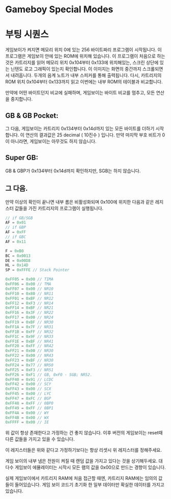 # Gameboy Special Modes

# 부팅 시퀀스

게임보이가 켜지면 메모리 위치 0에 있는 256 바이트짜리 프로그램이 시작됩니다. 이 프로그램은 게임보이 안에 있는 ROM에 위치해 있습니다. 이 프로그램이 처음으로 하는 것은 카트리지를 읽어 메모리 위치 0x104부터 0x133에 위치해있는, 스크린 상단에 있는 닌텐도 로고 그래픽이 있는지 확인합니다. 이 이미지는 화면의 중간까지 스크롤되면서 내려옵니다. 두개의 음계 노트가 내부 스피커를 통해 출력됩니다. 다시, 카트리지의 ROM 위치 0x104부터 0x133까지 읽고 이번에는 내부 ROM의 테이블과 비교합니다.

만약에 어떤 바이트던지 비교에 실패하며, 게임보이는 바이트 비교를 멈추고, 모든 연산을 중지합니다.

## GB & GB Pocket:

그 다음, 게임보이는 카트리지 0x134부터 0x14d까지 있는 모든 바이트를 더하기 시작합니다. 이 연산의 결과값은 25 decimal (  10진수 ) 입니다. 만약 마지막 부호 비트가 0이 아니라면, 게임보이는 아무것도 하지 않습니다. 

## Super GB:

GB & GBP가 0x134부터 0x14d까지 확인하지만, SGB는 하지 않습니다. 

## 그 다음.

만약 이상의 확인이 끝나면 내부 롬은 비활성화되며 0x100에 위치한 다음과 같은 레지스터 값들을 가진 카트리지의 프로그램이 실행됩니다.

```cpp
// if GB/SGB 
AF = 0x01
// if GBP
AF = 0xFF
// if GBC
AF = 0x11

F = 0xB0
BC = 0x0013
DE = 0x00D8
HL = 0x14D
SP = 0xFFFE // Stack Pointer

0xFF05 = 0x00 // TIMA
0xFF06 = 0x00 // TMA
0xFF07 = 0x00 // NR10
0xFF10 = 0x80 // NR11
0xFF01 = 0xBF // NR12
0xFF12 = 0xF3 // NR14
0xFF14 = 0xBF // NR21
0xFF16 = 0x3F // NR22
0xFF17 = 0x00 // NR24
0xFF19 = 0xBF // NR30
0xFF1A = 0x7F // NR31
0xFF1B = 0xFF // NR32
0xFF1C = 0x9F // NR33
0xFF1E = 0xBF // NR41
0xFF20 = 0xFF // NR42
0xFF21 = 0x00 // NR30
0xFF22 = 0x00 // NR43
0xFF23 = 0xBF // NR30
0xFF24 = 0x77 // NR50
0xFF25 = 0xF3 // NR51
0xFF26 = 0xF1 // GB, 0xF0 - SGB; NR52.
0xFF40 = 0x91 // LCDC
0xFF42 = 0x00 // SCY
0xFF43 = 0x00 // SCX
0xFF45 = 0x00 // LYC
0xFF47 = 0xFC // BGP
0xFF48 = 0xFF // 0BP0
0xFF49 = 0xFF // 0BP1
0xFF4A = 0x00 // WY
0xFF4B = 0x00 // WX
0xFFFF = 0x00 // IE
```

위 값이 항상 존재한다고 가정하는 건 좋지 않습니다. 이후 버전의 게임보이는  reset때 다른 값들을 가지고 있을 수 있습니다. 

이 레지스터들은 위와 같다고 가정하기보다는 항상 리셋시 위 레지스터를 정해주세요.

게임 보이의 내부 냄은 전원이 켜질 때 랜덤 값을 가지고 있다는 것을 상기해두세요. 대다수 게임보이 에뮬레이터는 시작시 모든 램의 값을 0x00으로 만드는 경향이 있습니다. 

실제 게임보이에서 카트리지 RAM에 처음 접근할 때엔, 카트리지 RAM에는 임의의 값들이 들어있습니다. 게임 보이 코드기 초기화 한 일부 데이터만 확실한 데이터를 가지고 있습니다.